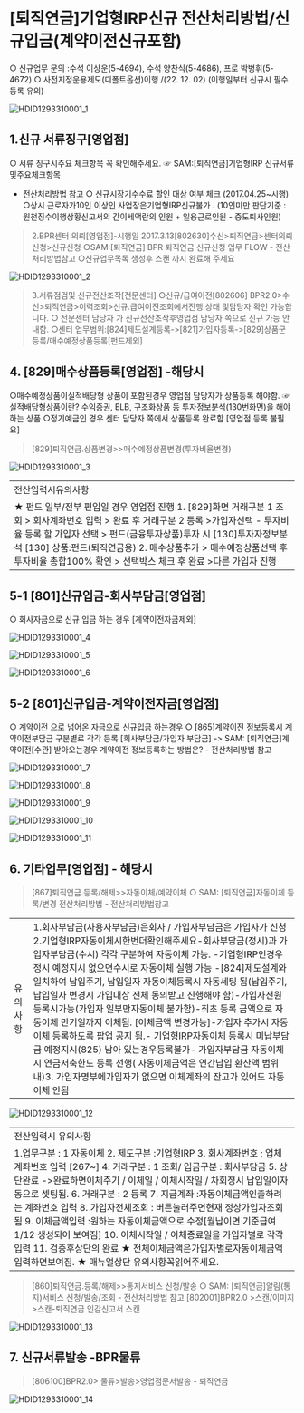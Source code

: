 # [퇴직연금]기업형IRP신규 전산처리방법/신규입금(계약이전신규포함)
○ 신규업무 문의 :수석 이상운(5-4694), 수석 양찬식(5-4686), 프로 박병휘(5-4672)
○ 사전지정운용제도(디폴트옵션)이행 /(22. 12. 02)
(이행일부터 신규시 필수등록 유의)

![HDID1293310001_1](HDID1293310001_1.jpg)

## 1.신규 서류징구[영업점]
○ 서류 징구시주요 체크항목 꼭 확인해주세요.
☞ SAM:[퇴직연금]기업형IRP 신규서류및주요체크항목
- 전산처리방법 참고
○ 신규시장기수수료 할인 대상 여부
체크 (2017.04.25~시행)
○상시 근로자가10인 이상인 사업장은기업형IRP신규불가 .
(10인미만 판단기준 : 원천징수이행상황신고서의 간이세액란의 인원 + 일용근로인원 - 중도퇴사인원)
> 2.BPR센터 의뢰[영업점]-시행일 2017.3.13[802630]수신>퇴직연금>센터의뢰신청>신규신청
○SAM:[퇴직연금] BPR 퇴직연금 신규신청 업무 FLOW - 전산처리방법참고
○신규업무목록 생성후 스캔 까지 완료해 주세요

![HDID1293310001_2](HDID1293310001_2.png)

> 3.서류점검및 신규전산조작[전문센터]
○신규/급여이전[802606]
BPR2.0>수신>퇴직연금>이력조회>신규.급여이전조회에서진행 상태 및담당자 확인
가능합니다.
○ 전문센터 담당자 가 신규전산조작후영업점 담당자 쪽으로 신규 가능 안내함.
○센터 업무범위:[824]제도설계등록->[821]가입자등록->[829]상품군 등록/매수예정상품등록[펀드제외]
## 4. [829]매수상품등록[영업점] -해당시
○매수예정상품이실적배당형 상품이 포함된경우 영업점 담당자가 상품등록 해야함.
☞실적배당형상품이란? 수익증권, ELB, 구조화상품 등 투자정보분석(130번화면)을 해야하는 상품
○정기예금인 경우 센터 담당자 쪽에서 상품등록 완료함 [영업점 등록 불필요]
> [829]퇴직연금.상품변경>>매수예정상품변경(투자비율변경)

![HDID1293310001_3](HDID1293310001_3.png)


<table><tbody><tr>
<td>
전산입력시유의사항</td></tr><tr>
<td>★ 펀드 일부/전부 편입일 경우 영업점 진행
1. [829]화면 거래구분 1 조회 > 회사계좌번호 입력 > 완료 후 거래구분 2 등록 >가입자선택 - 투자비율 등록 할 가입자 선택 > 펀드(금융투자상품)투자 시 [130]투자자정보분석
[130] 상품:펀드(퇴직연금용)
2. 매수상품추가 > 매수예정상품선택 후 투자비율 총합100% 확인 > 선택박스 체크 후 완료 >다른 가입자 진행</td></tr></tbody>
</table>


## 5-1 [801]신규입금-회사부담금[영업점]
○ 회사자금으로 신규 입금 하는 경우 [계약이전자금제외]

![HDID1293310001_4](HDID1293310001_4.jpg)


![HDID1293310001_5](HDID1293310001_5.jpg)


![HDID1293310001_6](HDID1293310001_6.jpg)

## 5-2 [801]신규입금-계약이전자금[영업점]
○ 계약이전 으로 넘어온 자금으로 신규입금 하는경우
○ [865]계약이전 정보등록시 계약이전부담금 구분별로 각각 등록 [회사부담금/가입자 부담금]
-> SAM: [퇴직연금]계약이전[수관] 받아오는경우 계약이전 정보등록하는 방법은? - 전산처리방법 참고

![HDID1293310001_7](HDID1293310001_7.jpg)


![HDID1293310001_8](HDID1293310001_8.jpg)


![HDID1293310001_9](HDID1293310001_9.jpg)


![HDID1293310001_10](HDID1293310001_10.jpg)


![HDID1293310001_11](HDID1293310001_11.jpg)

## 6. 기타업무[영업점] - 해당시
> [867]퇴직연금.등록/해제>>자동이체/예약이체
○ SAM: [퇴직연금]자동이체 등록/변경 전산처리방법 - 전산처리방법참고

<table><tbody><tr>
<td>
유의사항</td>
<td>1.회사부담금(사용자부담금)은회사 / 가입자부담금은 가입자가 신청
2.기업형IRP자동이체시한번더확인해주세요-회사부담금(정시)과 가입자부담금(수시) 각각 구분하여 자동이체 가능.
-기업형IRP인경우정시 예정지시 없으면수시로 자동이체 실행 가능
-[824]제도설계와 일치하여 납입주기, 납입일자 자동이체등록시 자동세팅 됨(납입주기, 납입일자 변경시 가입대상 전체 동의받고 진행해야 함)-가입자전원등록시가능(가입자 일부만자동이체 불가함)-최초 등록 금액으로 자동이체 만기일까지 이체됨. [이체금액 변경가능]-가입자 추가시 자동이체 등록하도록 팝업 공지 됨.- 기업형IRP자동이체 등록시 미납부담금 예정지시(825) 남아 있는경우등록불가- 가입자부담금 자동이체시 연금저축한도 등록 선행( 자동이체금액은 연간납입 환산액 범위 내)3. 가입자명부에가입자가 없으면 이체계좌의 잔고가 있어도 자동이체 안됨</td></tr></tbody>
</table>



![HDID1293310001_12](HDID1293310001_12.jpg)


<table><tbody><tr>
<td>
전산입력시 유의사항</td></tr><tr>
<td>1.업무구분 : 1 자동이체
2. 제도구분 :기업형IRP
3. 회사계좌번호 ; 업체 계좌번호 입력 [267~]
4. 거래구분 : 1 조회/ 입금구분 : 회사부담금
5. 상단완료
->완료하면이체주기 / 이체일 / 이체시작일 / 차회정시 납입일이자동으로 셋팅됨.
6. 거래구분 : 2 등록
7. 지급계좌 :자동이체금액인출하려는 계좌번호 입력
8. 가입자전체조회 : 버튼눌러주면현재 정상가입자조회 됨
9. 이체금액입력 :원하는 자동이체금액으로 수정[월납이면 기준급여 1/12 생성되어 보여짐]
10. 이체시작일 / 이체종료일을 가입자별로 각각 입력
11. 검증후상단의 완료
★ 전체이체금액은가입자별로자동이체금액 입력하면보여짐.
★ 매뉴얼상단 유의사항꼭읽어주세요.</td></tr></tbody>
</table>


> [860]퇴직연금.등록/해제>>통지서비스 신청/발송
○ SAM: [퇴직연금]알림(통지)서비스 신청/발송/조회 - 전산처리방법 참고
> [802001]BPR2.0 >스캔/이미지>스캔-퇴직연금 인감신고서 스캔

![HDID1293310001_13](HDID1293310001_13.png)

## 7. 신규서류발송 -BPR물류
> [806100]BPR2.0> 물류>발송>영업점문서발송 - 퇴직연금

![HDID1293310001_14](HDID1293310001_14.png)

